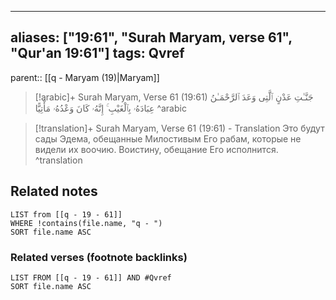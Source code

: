 
---
aliases: ["19:61", "Surah Maryam, verse 61", "Qur'an 19:61"]
tags: Qvref
---

parent:: [[q - Maryam (19)|Maryam]]

> [!arabic]+ Surah Maryam, Verse 61 (19:61)
> <span class="quran-arabic">جَنَّـٰتِ عَدْنٍ ٱلَّتِى وَعَدَ ٱلرَّحْمَـٰنُ عِبَادَهُۥ بِٱلْغَيْبِ ۚ إِنَّهُۥ كَانَ وَعْدُهُۥ مَأْتِيًّا</span>
^arabic

> [!translation]+ Surah Maryam, Verse 61 (19:61) - Translation
> Это будут сады Эдема, обещанные Милостивым Его рабам, которые не видели их воочию. Воистину, обещание Его исполнится.
^translation



## Related notes
```dataview
LIST from [[q - 19 - 61]]
WHERE !contains(file.name, "q - ")
SORT file.name ASC
```

### Related verses (footnote backlinks)
```dataview
LIST FROM [[q - 19 - 61]] AND #Qvref
SORT file.name ASC
```

